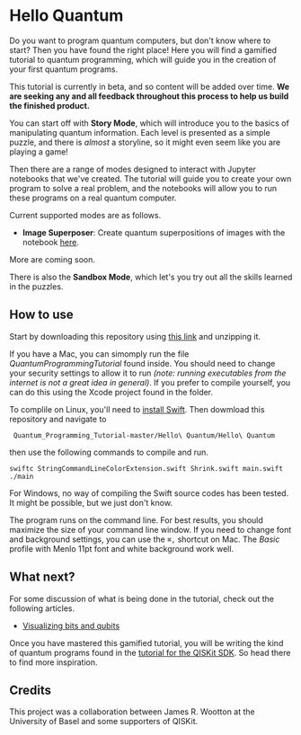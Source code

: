 # Hello Quantum

Do you want to program quantum computers, but don't know where to start? Then you have found the right place! Here you will find a gamified tutorial to quantum programming, which will guide you in the creation of your first quantum programs.

This tutorial is currently in beta, and so content will be added over time. **We are seeking any and all feedback throughout this process to help us build the finished product.**

You can start off with **Story Mode**, which will introduce you to the basics of manipulating quantum information. Each level is presented as a simple puzzle, and there is *almost* a storyline, so it might even seem like you are playing a game!

Then there are a range of modes designed to interact with Jupyter notebooks that we've created. The tutorial will guide you to create your own program to solve a real problem, and the notebooks will allow you to run these programs on a real quantum computer.

Current supported modes are as follows.

* **Image Superposer**: Create quantum superpositions of images with the notebook [here](https://github.com/decodoku/Quantum_Programming_Tutorial/tree/master/image-superposer).

More are coming soon.

There is also the **Sandbox Mode**, which let's you try out all the skills learned in the puzzles.

## How to use

Start by downloading this repository using [this link](https://github.com/decodoku/Quantum_Programming_Tutorial/archive/master.zip) and unzipping it.

If you have a Mac, you can simomply run the file *QuantumProgrammingTutorial* found inside. You should need to change your security settings to allow it to run *(note: running executables from the internet is not a great idea in general)*. If you prefer to compile yourself, you can do this using the Xcode project found in the folder.

To complile on Linux, you'll need to [install Swift](https://swift.org/getting-started/#installing-swift). Then dowmload this repository and navigate to

``` Quantum_Programming_Tutorial-master/Hello\ Quantum/Hello\ Quantum```

then use the following commands to compile and run.

```
swiftc StringCommandLineColorExtension.swift Shrink.swift main.swift
./main
```
For Windows, no way of compiling the Swift source codes has been tested. It might be possible, but we just don't know.

The program runs on the command line. For best results, you should maximize the size of your command line window. If you need to change font and background settings, you can use the `⌘,` shortcut on Mac. The *Basic* profile with Menlo 11pt font and white background work well.

## What next?

For some discussion of what is being done in the tutorial, check out the following articles.
* [Visualizing bits and qubits](https://medium.com/qiskitters/visualizing-bits-and-qubits-9af287047b28)

Once you have mastered this gamified tutorial, you will be writing the kind of quantum programs found in the [tutorial for the QISKit SDK](https://github.com/QISKit/qiskit-tutorial). So head there to find more inspiration.

## Credits

This project was a collaboration between James R. Wootton at the University of Basel and some supporters of QISKit.
